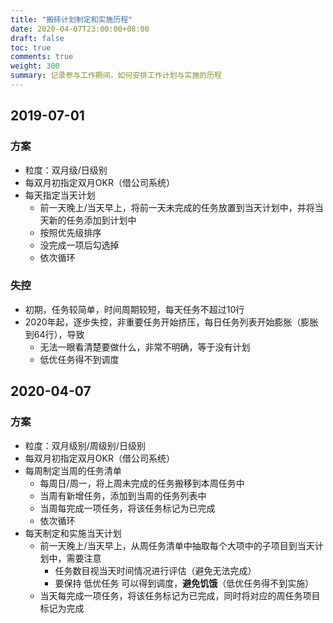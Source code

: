 ```yaml
---
title: "搬砖计划制定和实施历程"
date: 2020-04-07T23:00:00+08:00
draft: false
toc: true
comments: true
weight: 300
summary: 记录参与工作期间，如何安排工作计划与实施的历程
---
```


## 2019-07-01

### 方案

* 粒度：双月级/日级别
* 每双月初指定双月OKR（借公司系统）
* 每天指定当天计划
    * 前一天晚上/当天早上，将前一天未完成的任务放置到当天计划中，并将当天新的任务添加到计划中
    * 按照优先级排序
    * 没完成一项后勾选掉
    * 依次循环

### 失控

* 初期，任务较简单，时间周期较短，每天任务不超过10行
* 2020年起，逐步失控，非重要任务开始挤压，每日任务列表开始膨胀（膨胀到64行），导致
    * 无法一眼看清楚要做什么，非常不明确，等于没有计划
    * 低优任务得不到调度

## 2020-04-07

### 方案

* 粒度：双月级别/周级别/日级别
* 每双月初指定双月OKR（借公司系统）
* 每周制定当周的任务清单
    * 每周日/周一，将上周未完成的任务搬移到本周任务中
    * 当周有新增任务，添加到当周的任务列表中
    * 当周每完成一项任务，将该任务标记为已完成
    * 依次循环
* 每天制定和实施当天计划
    * 前一天晚上/当天早上，从周任务清单中抽取每个大项中的子项目到当天计划中，需要注意
        * 任务数目视当天时间情况进行评估（避免无法完成）
        * 要保持 低优任务 可以得到调度，**避免饥饿**（低优任务得不到实施）
    * 当天每完成一项任务，将该任务标记为已完成，同时将对应的周任务项目标记为完成

